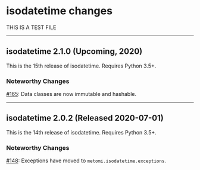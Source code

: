 # isodatetime changes

THIS IS A TEST FILE

<!-- The topmost release date is automatically updated by GitHub Actions. When
creating a new release entry be sure to copy & paste the span tag with the
`actions:bind` attribute, which is used by a regex to find the text to be
updated. Only the first match gets replaced, so it's fine to leave the old
ones in. -->

--------------------------------------------------------------------------------

## isodatetime 2.1.0 (<span actions:bind='release-date'>Upcoming, 2020</span>)

This is the 15th release of isodatetime. Requires Python 3.5+.

### Noteworthy Changes

[#165](https://github.com/metomi/isodatetime/pull/165):
Data classes are now immutable and hashable.

--------------------------------------------------------------------------------

## isodatetime 2.0.2 (<span actions:bind='release-date'>Released 2020-07-01</span>)

This is the 14th release of isodatetime. Requires Python 3.5+.

### Noteworthy Changes

[#148](https://github.com/metomi/isodatetime/pull/148):
Exceptions have moved to `metomi.isodatetime.exceptions`.
